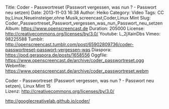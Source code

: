 Title: Coder - Passwortreset (Passwort vergessen, was nun ? - Passwort neu setzen)
Date: 2013-11-03 16:38
Author: Heiko
Category: Video
Tags: CC by,Linux,Neueinsteiger,ohne Musik,screencast,Coder,Linux Mint
Slug: Coder_Passwortreset_Passwort_vergessen_was_nun_Passwort_neu_setzen
Album: https://www.openscreencast.de
Duration: 205000
License: http://creativecommons.org/licenses/by/3.0/
Youtube: L_2jXainDbs
Vimeo: 98225588
Tumblr: http://openscreencast.tumblr.com/post/65902809736/coder-passwortreset-passwort-vergessen-was
Diaspora: https://pod.geraspora.de/posts/1658556
Oggfile: https://www.openscreencast.de/archive/coder_passwortreset.ogg
Webmfile: https://www.openscreencast.de/archive/coder_passwortreset.webm

Coder - Passwortreset (Passwort vergessen, was nun ? - Passwort neu setzen),
Linux Mint 15  
Lizenz: <http://creativecommons.org/licenses/by/3.0/>  
  
<http://googlecreativelab.github.io/coder/>


